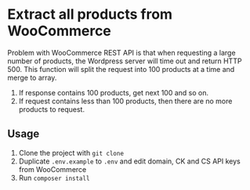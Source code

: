 # Extract all products from WooCommerce 

Problem with WooCommerce REST API is that when requesting a large number of products, the Wordpress server will time out and return HTTP 500. 
This function will split the request into 100 products at a time and merge to array. 

1. If response contains 100 products, get next 100 and so on. 
2. If request contains less than 100 products, then there are no more products to request. 

## Usage

1. Clone the project with `git clone`
2. Duplicate `.env.example` to `.env` and edit domain, CK and CS API keys from WooCommerce
3. Run `composer install`
